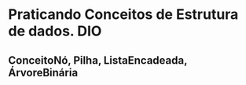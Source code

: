 # Praticando Conceitos de Estrutura de dados.  DIO
## ConceitoNó, Pilha, ListaEncadeada, ÁrvoreBinária
